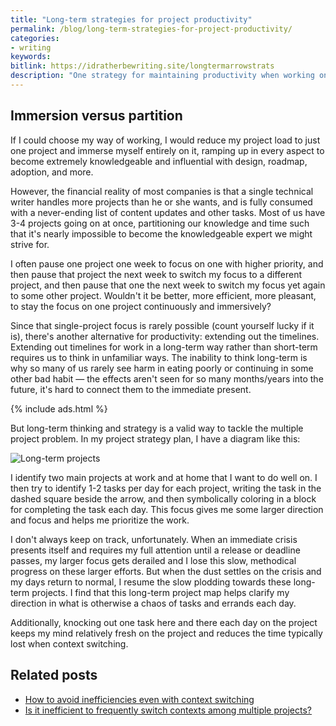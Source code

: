```yaml
---
title: "Long-term strategies for project productivity"
permalink: /blog/long-term-strategies-for-project-productivity/
categories:
- writing
keywords:
bitlink: https://idratherbewriting.site/longtermarrowstrats
description: "One strategy for maintaining productivity when working on multiple projects is to try to complete one main task on each project each day. I have an illustration with arrows and blocks that helps keep me on track and aligns my focus in the long-term."
---
```


## Immersion versus partition

If I could choose my way of working, I would reduce my project load to just one project and immerse myself entirely on it, ramping up in every aspect to become extremely knowledgeable and influential with design, roadmap, adoption, and more.

However, the financial reality of most companies is that a single technical writer handles more projects than he or she wants, and is fully consumed with a never-ending list of content updates and other tasks. Most of us have 3-4 projects going on at once, partitioning our knowledge and time such that it's nearly impossible to become the knowledgeable expert we might strive for.

I often pause one project one week to focus on one with higher priority, and then pause that project the next week to switch my focus to a different project, and then pause that one the next week to switch my focus yet again to some other project. Wouldn't it be better, more efficient, more pleasant, to stay the focus on one project continuously and immersively?

Since that single-project focus is rarely possible (count yourself lucky if it is), there's another alternative for productivity: extending out the timelines. Extending out timelines for work in a long-term way rather than short-term requires us to think in unfamiliar ways. The inability to think long-term is why so many of us rarely see harm in eating poorly or continuing in some other bad habit &mdash; the effects aren't seen for so many months/years into the future, it's hard to connect them to the immediate present.

{% include ads.html %}

But long-term thinking and strategy is a valid way to tackle the multiple project problem. In my project strategy plan, I have a diagram like this:

<img src="https://s3.us-west-1.wasabisys.com/idbwmedia.com/images/goals_arrows_method.svg" alt="Long-term projects" />

I identify two main projects at work and at home that I want to do well on. I then try to identify 1-2 tasks per day for each project, writing the task in the dashed square beside the arrow, and then symbolically coloring in a block for completing the task each day. This focus gives me some larger direction and focus and helps me prioritize the work.

I don't always keep on track, unfortunately. When an immediate crisis presents itself and requires my full attention until a release or deadline passes, my larger focus gets derailed and I lose this slow, methodical progress on these larger efforts. But when the dust settles on the crisis and my days return to normal, I resume the slow plodding towards these long-term projects. I find that this long-term project map helps clarify my direction in what is otherwise a chaos of tasks and errands each day.

Additionally, knocking out one task here and there each day on the project keeps my mind relatively fresh on the project and reduces the time typically lost when context switching.

## Related posts

* [How to avoid inefficiencies even with context switching](https://idratherbewriting.com/blog/avoid-inefficiencies-even-with-context-switching/)
* [Is it inefficient to frequently switch contexts among multiple projects?](https://idratherbewriting.com/2015/07/23/context-switching-and-juggling-multiple-projects/)
